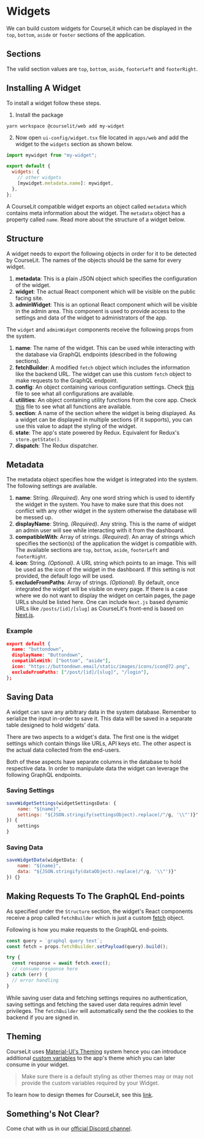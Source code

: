 # Widgets

We can build custom widgets for CourseLit which can be displayed in the `top`, `bottom`, `aside` or `footer` sections of the application.

## Sections

The valid section values are `top`, `bottom`, `aside`, `footerLeft` and `footerRight`.

## Installing A Widget

To install a widget follow these steps.

1. Install the package

```
yarn workspace @courselit/web add my-widget
```

2. Now open `ui-config/widget.tsx` file located in `apps/web` and add the widget to the `widgets` section as shown below.

```js
import mywidget from "my-widget";

export default {
  widgets: {
    // other widgets
    [mywidget.metadata.name]: mywidget,
  },
};
```

A CourseLit compatible widget exports an object called `metadata` which contains meta information about the widget. The `metadata` object has a property called `name`. Read more about the structure of a widget below.

## Structure

A widget needs to export the following objects in order for it to be detected by CourseLit. The names of the objects should be the same for every widget.

1. **metadata**: This is a plain JSON object which specifies the configuration of the widget.
2. **widget**: The actual React component which will be visible on the public facing site.
3. **adminWidget**: This is an optional React component which will be visible in the admin area. This component is used to provide access to the settings and data of the widget to administrators of the app.

The `widget` and `adminWidget` components receive the following props from the system.

1. **name**: The name of the widget. This can be used while interacting with the database via GraphQL endpoints (described in the following sections).
2. **fetchBuilder**: A modified `fetch` object which includes the information like the backend URL. The widget can use this custom `fetch` object to make requests to the GraphQL endpoint.
3. **config**: An object containing various configuration settings. Check [this](../apps/web/components/public/base-layout/template/widget-by-name.tsx) file to see what all configurations are available.
4. **utilities**: An object containing utility functions from the core app. Check [this](../apps/web/ui-lib/utils.ts) file to see what all functions are available.
5. **section**: A name of the section where the widget is being displayed. As a widget can be displayed in multiple sections (if it supports), you can use this value to adapt the styling of the widget.
6. **state**: The app's state powered by Redux. Equivalent for Redux's `store.getState()`.
7. **dispatch**: The Redux dispatcher.

## Metadata

The metadata object specifies how the widget is integrated into the system. The following settings are available.

1. **name**: String. _(Required)_. Any one word string which is used to identify the widget in the system. You have to make sure that this does not conflict with any other widget in the system otherwise the database will be messed up.
2. **displayName**: String. _(Required)_. Any string. This is the name of widget an admin user will see while interacting with it from the dashboard.
3. **compatibleWith**: Array of strings. _(Required)_. An array of strings which specifies the section(s) of the application the widget is compatible with. The available sections are `top`, `bottom`, `aside`, `footerLeft` and `footerRight`.
4. **icon**: String. _(Optional)_. A URL string which points to an image. This will be used as the icon of the widget in the dashboard. If this setting is not provided, the default logo will be used.
5. **excludeFromPaths**: Array of strings. _(Optional)_. By default, once integrated the widget will be visible on every page. If there is a case where we do not want to display the widget on certain pages, the page URLs should be listed here. One can include `Next.js` based dynamic URLs like `/posts/[id]/[slug]` as CourseLit's front-end is based on [Next.js](https://nextjs.org/).

### Example

```json
export default {
  name: "buttondown",
  displayName: "Buttondown",
  compatibleWith: ["bottom", "aside"],
  icon: "https://buttondown.email/static/images/icons/icon@72.png",
  excludeFromPaths: ["/post/[id]/[slug]", "/login"],
};
```

## Saving Data

A widget can save any arbitrary data in the system database. Remember to serialize the input in-order to save it. This data will be saved in a separate table designed to hold widgets' data.

There are two aspects to a widget's data. The first one is the widget settings which contain things like URLs, API keys etc. The other aspect is the actual data collected from the end-users.

Both of these aspects have separate columns in the database to hold respective data. In order to manipulate data the widget can leverage the following GraphQL endpoints.

### Saving Settings

```js
saveWidgetSettings(widgetSettingsData: {
    name: "${name}",
    settings: "${JSON.stringify(settingsObject).replace(/"/g, '\\"')}"
}) {
    settings
}
```

### Saving Data

```js
saveWidgetData(widgetData: {
    name: "${name}",
    data: "${JSON.stringify(dataObject).replace(/"/g, '\\"')}"
}) {}
```

## Making Requests To The GraphQL End-points

As specified under the `Structure` section, the widget's React components receive a prop called `fetchBuilder` which is just a custom [fetch](https://developer.mozilla.org/en-US/docs/Web/API/Fetch_API) object.

Following is how you make requests to the GraphQL end-points.

```js
const query = `graphql query text`;
const fetch = props.fetchBuilder.setPayload(query).build();

try {
  const response = await fetch.exec();
  // consume response here
} catch (err) {
  // error handling
}
```

While saving user data and fetching settings requires no authentication, saving settings and fetching the saved user data requires admin level privileges. The `fetchBuilder` will automatically send the the cookies to the backend if you are signed in.

## Theming

CourseLit uses [Material-UI's Theming](https://material-ui.com/customization/theming/) system hence you can introduce additional [custom variables](https://material-ui.com/customization/theming/#custom-variables) to the app's theme which you can later consume in your widget.

> Make sure there is a default styling as other themes may or may not provide the custom variables required by your Widget.

To learn how to design themes for CourseLit, see this [link](https://codelit.gitbook.io/courselit/administration-1/layout-and-themes#themes).

## Something's Not Clear?

Come chat with us in our [official Discord channel](https://discord.com/invite/GR4bQsN).
